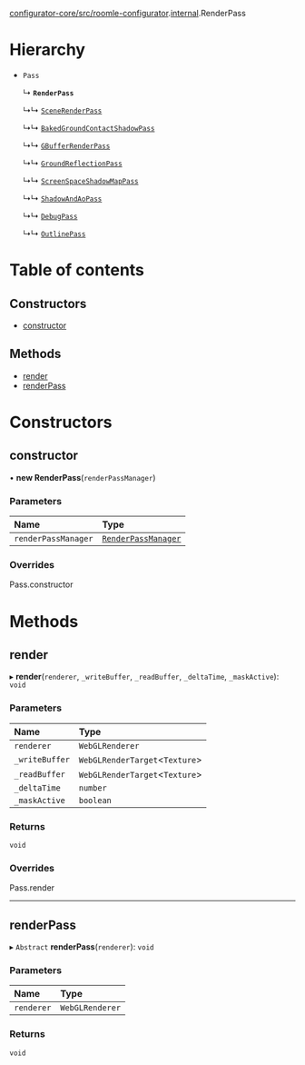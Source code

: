 [configurator-core/src/roomle-configurator](../modules/configurator_core_src_roomle_configurator.md).[internal](../modules/configurator_core_src_roomle_configurator._internal_.md).RenderPass

# Hierarchy

- `Pass`

  ↳ **`RenderPass`**

  ↳↳ [`SceneRenderPass`](configurator_core_src_roomle_configurator._internal_.SceneRenderPass.md)

  ↳↳ [`BakedGroundContactShadowPass`](configurator_core_src_roomle_configurator._internal_.BakedGroundContactShadowPass.md)

  ↳↳ [`GBufferRenderPass`](configurator_core_src_roomle_configurator._internal_.GBufferRenderPass.md)

  ↳↳ [`GroundReflectionPass`](configurator_core_src_roomle_configurator._internal_.GroundReflectionPass.md)

  ↳↳ [`ScreenSpaceShadowMapPass`](configurator_core_src_roomle_configurator._internal_.ScreenSpaceShadowMapPass.md)

  ↳↳ [`ShadowAndAoPass`](configurator_core_src_roomle_configurator._internal_.ShadowAndAoPass.md)

  ↳↳ [`DebugPass`](configurator_core_src_roomle_configurator._internal_.DebugPass.md)

  ↳↳ [`OutlinePass`](configurator_core_src_roomle_configurator._internal_.OutlinePass.md)

# Table of contents

## Constructors

- [constructor](configurator_core_src_roomle_configurator._internal_.RenderPass.md#constructor)

## Methods

- [render](configurator_core_src_roomle_configurator._internal_.RenderPass.md#render)
- [renderPass](configurator_core_src_roomle_configurator._internal_.RenderPass.md#renderpass)

# Constructors

## constructor

• **new RenderPass**(`renderPassManager`)

### Parameters

| Name | Type |
| :------ | :------ |
| `renderPassManager` | [`RenderPassManager`](configurator_core_src_roomle_configurator._internal_.RenderPassManager.md) |

### Overrides

Pass.constructor

# Methods

## render

▸ **render**(`renderer`, `_writeBuffer`, `_readBuffer`, `_deltaTime`, `_maskActive`): `void`

### Parameters

| Name | Type |
| :------ | :------ |
| `renderer` | `WebGLRenderer` |
| `_writeBuffer` | `WebGLRenderTarget`<`Texture`\> |
| `_readBuffer` | `WebGLRenderTarget`<`Texture`\> |
| `_deltaTime` | `number` |
| `_maskActive` | `boolean` |

### Returns

`void`

### Overrides

Pass.render

___

## renderPass

▸ `Abstract` **renderPass**(`renderer`): `void`

### Parameters

| Name | Type |
| :------ | :------ |
| `renderer` | `WebGLRenderer` |

### Returns

`void`
